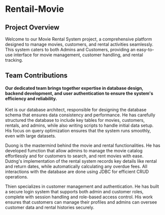 # Rentail-Movie
## Project Overview
Welcome to our Movie Rental System project, a comprehensive platform designed to manage movies, customers, and rental activities seamlessly. This system caters to both Admins and Customers, providing an easy-to-use interface for movie management, customer handling, and rental tracking.

## Team Contributions
#### Our dedicated team brings together expertise in database design, backend development, and user authentication to ensure the system's efficiency and reliability.

Kiet is our database architect, responsible for designing the database schema that ensures data consistency and performance. He has carefully structured the database to include key tables for movies, customers, rentals, and admins, while also writing scripts to handle initial data setup. His focus on query optimization ensures that the system runs smoothly, even with large datasets.

 Duong is the mastermind behind the movie and rental functionalities. He has developed fumction that allow admins to manage the movie catalog effortlessly and for customers to search, and rent movies with ease. Dương's implementation of the rental system records key details like rental and return dates, while automatically calculating any overdue fees. All interactions with the database are done using JDBC for efficient CRUD operations.

 Thien specializes in customer management and authentication. He has built a secure login system that supports both admin and customer roles, complete with session handling and role-based access control. His work ensures that customers can manage their profiles and admins can oversee customer data and rental histories securely.
